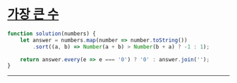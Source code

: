 # [가장 큰 수](https://programmers.co.kr/learn/courses/30/lessons/42746?language=javascript)

```js
function solution(numbers) {
    let answer = numbers.map(number => number.toString())
        .sort((a, b) => Number(a + b) > Number(b + a) ? -1 : 1);

    return answer.every(e => e === '0') ? '0' : answer.join('');
}
```

---